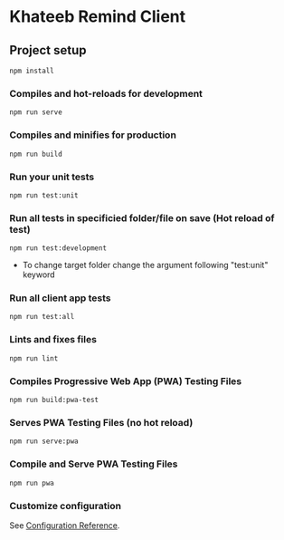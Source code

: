 # Khateeb Remind Client

## Project setup
```
npm install
```

### Compiles and hot-reloads for development
```
npm run serve
```

### Compiles and minifies for production
```
npm run build
```

### Run your unit tests
```
npm run test:unit
```

### Run all tests in specificied folder/file on save (Hot reload of test)
```
npm run test:development
```
* To change target folder change the argument following "test:unit" keyword

### Run all client app tests 
```
npm run test:all
```

### Lints and fixes files
```
npm run lint
```

### Compiles Progressive Web App (PWA) Testing Files
```
npm run build:pwa-test
```

### Serves PWA Testing Files (no hot reload) 
```
npm run serve:pwa
```

### Compile and Serve PWA Testing Files
```
npm run pwa
```

### Customize configuration
See [Configuration Reference](https://cli.vuejs.org/config/).
